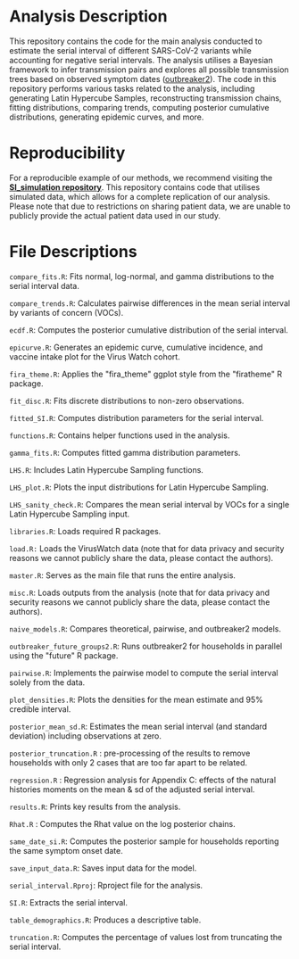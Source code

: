 # **Analysis Description**

This repository contains the code for the main analysis conducted to estimate the serial interval of different SARS-CoV-2 variants while accounting for negative serial intervals. The analysis utilises a Bayesian framework to infer transmission pairs and explores all possible transmission trees based on observed symptom dates ([outbreaker2](https://github.com/reconhub/outbreaker2)). The code in this repository performs various tasks related to the analysis, including generating Latin Hypercube Samples, reconstructing transmission chains, fitting distributions, comparing trends, computing posterior cumulative distributions, generating epidemic curves, and more.

# Reproducibility

For a reproducible example of our methods, we recommend visiting the [**SI_simulation repository**](https://github.com/CyGei/SI_simulation). This repository contains code that utilises simulated data, which allows for a complete replication of our analysis. Please note that due to restrictions on sharing patient data, we are unable to publicly provide the actual patient data used in our study.

# File Descriptions

`compare_fits.R`: Fits normal, log-normal, and gamma distributions to the serial interval data.

`compare_trends.R`: Calculates pairwise differences in the mean serial interval by variants of concern (VOCs).

`ecdf.R`: Computes the posterior cumulative distribution of the serial interval.

`epicurve.R`: Generates an epidemic curve, cumulative incidence, and vaccine intake plot for the Virus Watch cohort.

`fira_theme.R`: Applies the "fira_theme" ggplot style from the "firatheme" R package.

`fit_disc.R`: Fits discrete distributions to non-zero observations.

`fitted_SI.R`: Computes distribution parameters for the serial interval.

`functions.R`: Contains helper functions used in the analysis.

`gamma_fits.R`: Computes fitted gamma distribution parameters.

`LHS.R`: Includes Latin Hypercube Sampling functions.

`LHS_plot.R`: Plots the input distributions for Latin Hypercube Sampling.

`LHS_sanity_check.R`: Compares the mean serial interval by VOCs for a single Latin Hypercube Sampling input.

`libraries.R`: Loads required R packages.

`load.R:` Loads the VirusWatch data (note that for data privacy and security reasons we cannot publicly share the data, please contact the authors).

`master.R`: Serves as the main file that runs the entire analysis.

`misc.R`: Loads outputs from the analysis (note that for data privacy and security reasons we cannot publicly share the data, please contact the authors).

`naive_models.R`: Compares theoretical, pairwise, and outbreaker2 models.

`outbreaker_future_groups2.R`: Runs outbreaker2 for households in parallel using the "future" R package.

`pairwise.R`: Implements the pairwise model to compute the serial interval solely from the data.

`plot_densities.R`: Plots the densities for the mean estimate and 95% credible interval.

`posterior_mean_sd.R`: Estimates the mean serial interval (and standard deviation) including observations at zero.

`posterior_truncation.R` : pre-processing of the results to remove households with only 2 cases that are too far apart to be related.

`regression.R` : Regression analysis for Appendix C: effects of the natural histories moments on the mean & sd of the adjusted serial interval.

`results.R`: Prints key results from the analysis.

`Rhat.R` : Computes the Rhat value on the log posterior chains.

`same_date_si.R`: Computes the posterior sample for households reporting the same symptom onset date.

`save_input_data.R`: Saves input data for the model.

`serial_interval.Rproj`: Rproject file for the analysis.

`SI.R`: Extracts the serial interval.

`table_demographics.R`: Produces a descriptive table.

`truncation.R`: Computes the percentage of values lost from truncating the serial interval.
